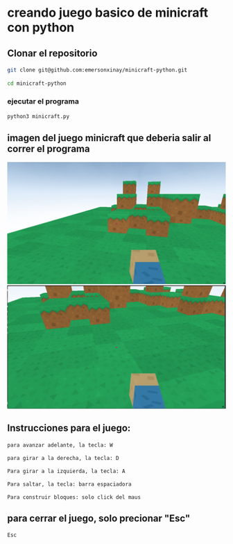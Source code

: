# creando juego basico de minicraft con python

## Clonar el repositorio
```bash
git clone git@github.com:emersonxinay/minicraft-python.git
``` 
```bash
cd minicraft-python
``` 
### ejecutar el programa 
```bash
python3 minicraft.py
```
## imagen del juego minicraft que deberia salir al correr el programa 
<img src="./assets/img_demo2.PNG">
<br>
<img src="./assets/img_demo.PNG">

## Instrucciones para el juego:
``` 
para avanzar adelante, la tecla: W
```


```
para girar a la derecha, la tecla: D
``` 

``` 
Para girar a la izquierda, la tecla: A
``` 

```  
Para saltar, la tecla: barra espaciadora
``` 

``` 
Para construir bloques: solo click del maus
``` 



## para cerrar el juego, solo precionar "Esc"
```
Esc
``` 
